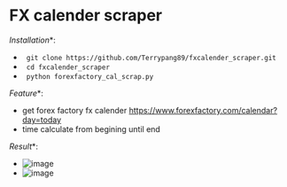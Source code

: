 # FX calender scraper

*Installation**:
- `` git clone https://github.com/Terrypang89/fxcalender_scraper.git``
- `` cd fxcalender_scraper``
- `` python forexfactory_cal_scrap.py`` 

*Feature**:
- get forex factory fx calender <https://www.forexfactory.com/calendar?day=today>
- time calculate from begining until end

*Result**:
- ![image](https://github.com/Terrypang89/fxcalender_scraper/assets/33169976/8c7296ea-5892-43d0-afaf-604b983c4f96)
- ![image](https://github.com/Terrypang89/fxcalender_scraper/assets/33169976/2efb28ed-d51f-4df1-8190-e4ffacb98c8a)

  

